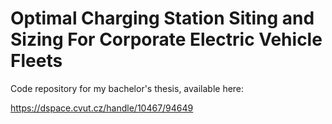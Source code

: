 # Optimal Charging Station Siting and Sizing For Corporate Electric Vehicle Fleets

Code repository for my bachelor's thesis, available here:

https://dspace.cvut.cz/handle/10467/94649
